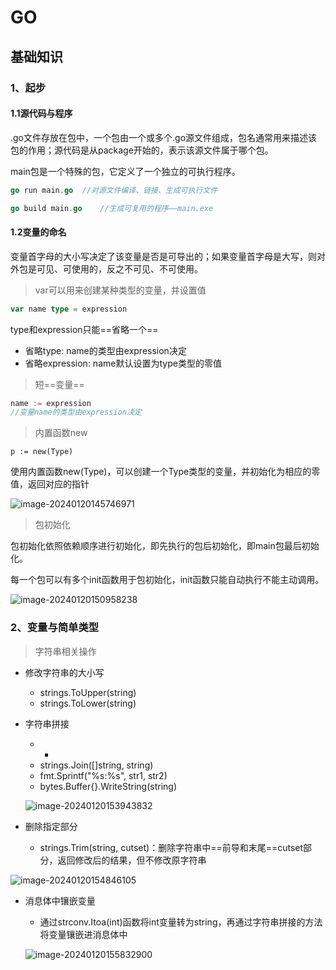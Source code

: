 # GO

## 基础知识

### 1、起步

#### 1.1源代码与程序

.go文件存放在包中，一个包由一个或多个.go源文件组成，包名通常用来描述该包的作用；源代码是从package开始的，表示该源文件属于哪个包。

main包是一个特殊的包，它定义了一个独立的可执行程序。

```go
go run main.go	//对源文件编译、链接、生成可执行文件

go build main.go	//生成可复用的程序——main.exe
```

#### 1.2变量的命名

变量首字母的大小写决定了该变量是否是可导出的；如果变量首字母是大写，则对外包是可见、可使用的，反之不可见、不可使用。

> var可以用来创建某种类型的变量，并设置值

```go
var name type = expression
```

type和expression只能==省略一个==

- 省略type: name的类型由expression决定
- 省略expression: name默认设置为type类型的零值

>短==变量==

```go
name := expression
//变量name的类型由expression决定
```

> 内置函数new

```
p := new(Type)
```

使用内置函数new(Type)，可以创建一个Type类型的变量，并初始化为相应的零值，返回对应的指针

![image-20240120145746971](https://gitee.com/lyydsheep/pic/raw/master/202401201457007.png)

> 包初始化

包初始化依照依赖顺序进行初始化，即先执行的包后初始化，即main包最后初始化。

每一个包可以有多个init函数用于包初始化，init函数只能自动执行不能主动调用。

![image-20240120150958238](https://gitee.com/lyydsheep/pic/raw/master/202401201509287.png)

### 2、变量与简单类型

> 字符串相关操作

- 修改字符串的大小写

  - strings.ToUpper(string)
  - strings.ToLower(string)

- 字符串拼接

  - +
  - strings.Join([]string, string)
  - fmt.Sprintf("%s:%s", str1, str2)
  - bytes.Buffer{}.WriteString(string)

  ![image-20240120153943832](https://gitee.com/lyydsheep/pic/raw/master/202401201539928.png)

- 删除指定部分
  - strings.Trim(string, cutset)：删除字符串中==前导和末尾==cutset部分，返回修改后的结果，但不修改原字符串

![image-20240120154846105](https://gitee.com/lyydsheep/pic/raw/master/202401201548204.png)

- 消息体中镶嵌变量

  - 通过strconv.Itoa(int)函数将int变量转为string，再通过字符串拼接的方法将变量镶嵌进消息体中

  ![image-20240120155832900](https://gitee.com/lyydsheep/pic/raw/master/202401201558944.png)